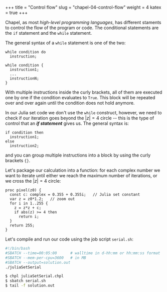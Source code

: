 +++
title = "Control flow"
slug = "chapel-04-control-flow"
weight = 4
katex = true
+++

Chapel, as most *high-level programming languages*, has different staments to control the flow of the program
or code. The conditional statements are the `if` statement and the `while` statement.

The general syntax of a `while` statement is one of the two:

```chpl
while condition do 
  instruction;
  
while condition {
  instruction1;
  ...
  instructionN;
}
```

With multiple instructions inside the curly brackets, all of them are executed one by one if the condition
evaluates to `True`. This block will be repeated over and over again until the condition does not hold
anymore.

In our Julia set code we don't use the `while` construct, however, we need to check if our iteration goes
beyond the $|z|=4$ circle -- this is the type of control that an **_if statement_** gives us. The general
syntax is:

```chpl
if condition then
  instruction1;
else
  instruction2;
```

and you can group multiple instructions into a block by using the curly brackets `{}`.

Let's package our calculation into a function: for each complex number we want to iterate until either we
reach the maximum number of iterations, or we cross the $|z|=4$ circle:

```chpl
proc pixel(z0) {
  const c: complex = 0.355 + 0.355i;   // Julia set constant
  var z = z0*1.2;   // zoom out
  for i in 1..255 {
    z = z*z + c;
    if abs(z) >= 4 then
      return i;
  }
  return 255;
}
```



<!-- The main loop in our simulation can be programmed using a while statement like this -->

<!-- ```chpl -->
<!-- delta = tolerance;   // safe initial bet; could also be a large number -->
<!-- while (count < niter && delta >= tolerance) do { -->
<!--   // specify boundary conditions for T -->
<!--   count += 1;        // increase the iteration counter by one -->
<!--   Tnew = T;          // will be replaced: calculate Tnew from T -->
<!--   // update delta, the greatest difference between Tnew and T -->
<!--   T = Tnew;          // update T once all elements of Tnew are calculated -->
<!--   // print the temperature at [iout,jout] if the iteration is multiple of nout -->
<!-- } -->
<!-- ``` -->

<!-- <\!-- Essentially, what we want is to repeat all the code inside the curly brackets until the number of -\-> -->
<!-- <\!-- iterations is gerater than or equal to `niter`, and then submitting it:
or the difference of temperature between iterations is -\-> -->
<!-- <\!-- less than `tolerance`. (Note that in our case, as `delta` was not initialized when declared -and thus -\-> -->
<!-- <\!-- Chapel assigned it the default real value 0.0-, we need to assign it a value greater than or equal -\-> -->
<!-- <\!-- to 0.001, or otherwise the condition of the while statemnt will never be satisfied. A good starting point -\-> -->
<!-- <\!-- is to simple say that `delta` is equal to `tolerance`). -\-> -->

<!-- Let's focus, first, on printing the temperature every 20 interations. To achieve this, we only need to -->
<!-- check whether `count` is a multiple of 20, and in that case, to print the temperature at the desired -->
<!-- position. -->

<!-- In our case we print the temperature at the desired position if the iteration is multiple of niter: -->

<!-- ```chpl -->
<!-- if count%nout == 0 then writeln('Temperature at iteration ', count, ': ', T[iout,jout]); -->
<!-- ``` -->

<!-- To print 0th iteration, we can insert just before the time loop -->

<!-- ```chpl -->
<!-- writeln('Temperature at iteration ', count, ': ', T[iout,jout]); -->
<!-- ``` -->

<!-- Note that when only one instruction will be executed, there is no need to use the curly brackets. `%` -->
<!-- returns the remainder after the division (i.e. it returns zero when `count` is multiple of 20). -->





Let's compile and run our code using the job script `serial.sh`:

```sh
#!/bin/bash
#SBATCH --time=00:05:00      # walltime in d-hh:mm or hh:mm:ss format
#SBATCH --mem-per-cpu=3600   # in MB
#SBATCH --output=solution.out
./juliaSetSerial
```
```sh
$ chpl juliaSetSerial.chpl
$ sbatch serial.sh
$ tail -f solution.out
```
```chpl
```
